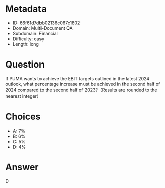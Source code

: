 # Metadata

- ID: 66f61d7dbb02136c067c1802
- Domain: Multi-Document QA
- Subdomain: Financial
- Difficulty: easy
- Length: long

# Question

If PUMA wants to achieve the EBIT targets outlined in the latest 2024 outlook, what percentage increase must be achieved in the second half of 2024 compared to the second half of 2023?（Results are rounded to the nearest integer）

# Choices

- A: 7%
- B: 6%
- C: 5%
- D: 4%

# Answer

D
